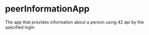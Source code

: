 # peerInformationApp
The app that provides information about a person using 42 api by the specified login 
